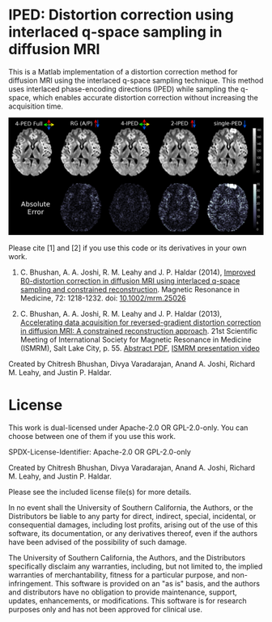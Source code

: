 # IPED: Distortion correction using interlaced q-space sampling in diffusion MRI

This is a Matlab implementation of a distortion correction method for diffusion MRI using the interlaced q-space sampling technique. This method uses interlaced phase-encoding directions (IPED) while sampling the q-space, which enables accurate distortion correction without increasing the acquisition time.

![IPED results on real data](./IPED_results.png)

Please cite [1] and [2] if you use this code or its derivatives in your own work.

1. C. Bhushan, A. A. Joshi, R. M. Leahy and J. P. Haldar (2014), [Improved B0-distortion correction in diffusion MRI using interlaced q-space sampling and constrained reconstruction](http://dx.doi.org/10.1002/mrm.25026). Magnetic Resonance in Medicine, 72: 1218-1232. doi: [10.1002/mrm.25026](http://dx.doi.org/10.1002/mrm.25026)

2. C. Bhushan, A. A. Joshi, R. M. Leahy and J. P. Haldar (2013), [Accelerating data acquisition for reversed-gradient distortion correction in diffusion MRI: A constrained reconstruction approach](https://archive.ismrm.org/2013/0055.html). 21st Scientific Meeting of International Society for Magnetic Resonance in Medicine (ISMRM), Salt Lake City, p. 55. [Abstract PDF](https://neuroimage.usc.edu/~chitresh/papers/ismrm_2013_EPI_distortion_correction.pdf), [ISMRM presentation video](https://cds.ismrm.org/protected/13MPresentations/0055/index.html)

Created by Chitresh Bhushan, Divya Varadarajan, Anand A. Joshi, Richard M. Leahy, and Justin P. Haldar.



# License 

This work is dual-licensed under Apache-2.0 OR GPL-2.0-only.
You can choose between one of them if you use this work.

SPDX-License-Identifier: Apache-2.0 OR GPL-2.0-only

Created by Chitresh Bhushan, Divya Varadarajan, Anand A. Joshi, 
           Richard M. Leahy, and Justin P. Haldar.

Please see the included license file(s) for more details.

In no event shall the University of Southern California, the Authors, or the Distributors be liable to any party for direct, indirect, special, incidental, or consequential damages, including lost profits, arising out of the use of this software, its documentation, or any derivatives thereof, even if the authors have been advised of the possibility of such damage. 

The University of Southern California, the Authors, and the Distributors specifically disclaim any warranties, including, but not limited to, the implied warranties of merchantability, fitness for a particular purpose, and non-infringement. This software is provided on an "as is" basis, and the authors and distributors have no obligation to provide maintenance, support, updates, enhancements, or modifications. This software is for research purposes only and has not been approved for clinical use.

